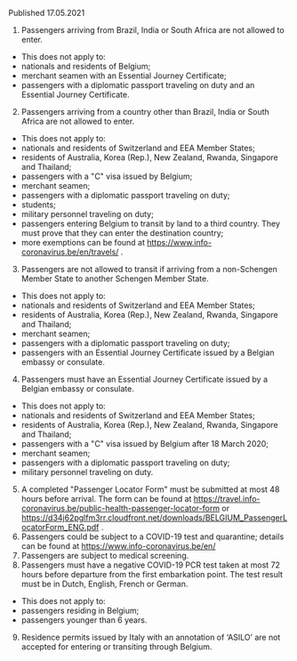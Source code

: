 Published 17.05.2021
1. Passengers arriving from Brazil, India or South Africa are not allowed to enter.
- This does not apply to:
- nationals and residents of Belgium;
- merchant seamen with an Essential Journey Certificate;
- passengers with a diplomatic passport traveling on duty and an Essential Journey Certificate.
2. Passengers arriving from a country other than Brazil, India or South Africa are not allowed to enter.
- This does not apply to:
- nationals and residents of Switzerland and EEA Member States;
- residents of Australia, Korea (Rep.), New Zealand, Rwanda, Singapore and Thailand;
- passengers with a "C" visa issued by Belgium;
- merchant seamen;
- passengers with a diplomatic passport traveling on duty;
- students;
- military personnel traveling on duty;
- passengers entering Belgium to transit by land to a third country. They must prove that they can enter the destination country;
- more exemptions can be found at <a href="https://www.info-coronavirus.be/en/travels/">https://www.info-coronavirus.be/en/travels/</a> .
3. Passengers are not allowed to transit if arriving from a non-Schengen Member State to another Schengen Member State.
- This does not apply to:
- nationals and residents of Switzerland and EEA Member States;
- residents of Australia, Korea (Rep.), New Zealand, Rwanda, Singapore and Thailand;
- merchant seamen;
- passengers with a diplomatic passport traveling on duty;
- passengers with an Essential Journey Certificate issued by a Belgian embassy or consulate.
4. Passengers must have an Essential Journey Certificate issued by a Belgian embassy or consulate.
- This does not apply to:
- nationals and residents of Switzerland and EEA Member States;
- residents of Australia, Korea (Rep.), New Zealand, Rwanda, Singapore and Thailand;
- passengers with a "C" visa issued by Belgium after 18 March 2020;
- merchant seamen;
- passengers with a diplomatic passport traveling on duty;
- military personnel traveling on duty.
5. A completed "Passenger Locator Form" must be submitted at most 48 hours before arrival. The form can be found at <a href="https://travel.info-coronavirus.be/public-health-passenger-locator-form">https://travel.info-coronavirus.be/public-health-passenger-locator-form</a> or <a href="https://d34j62pglfm3rr.cloudfront.net/downloads/BELGIUM_PassengerLocatorForm_ENG.pdf">https://d34j62pglfm3rr.cloudfront.net/downloads/BELGIUM_PassengerLocatorForm_ENG.pdf</a> .
6. Passengers could be subject to a COVID-19 test and quarantine; details can be found at <a href="https://www.info-coronavirus.be/en/">https://www.info-coronavirus.be/en/</a> 
7. Passengers are subject to medical screening.
8. Passengers must have a negative COVID-19 PCR test taken at most 72 hours before departure from the first embarkation point. The test result must be in Dutch, English, French or German.
- This does not apply to:
- passengers residing in Belgium;
- passengers younger than 6 years.
9. Residence permits issued by Italy with an annotation of ‘ASILO’ are not accepted for entering or transiting through Belgium.


